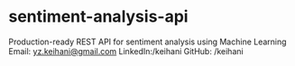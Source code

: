 # sentiment-analysis-api

Production-ready REST API for sentiment analysis using Machine Learning
Email: yz.keihani@gmail.com
LinkedIn:/keihani
GitHub: /keihani
